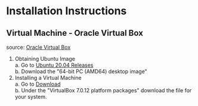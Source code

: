 # Installation Instructions
## Virtual Machine - Oracle Virtual Box
source: [Oracle Virtual Box](https://www.virtualbox.org)  
1. Obtaining Ubuntu Image  
a. Go to [Ubuntu 20.04 Releases](https://releases.ubuntu.com/focal/)  
b. Download the "64-bit PC (AMD64) desktop image"
2. Installing a Virtual Machine  
a. Go to [Download](https://www.virtualbox.org/wiki/Downloads)  
b. Under the "VirtualBox 7.0.12 platform packages" download the file for your system. 
